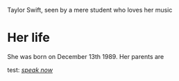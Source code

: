 Taylor Swift, seen by a mere student who loves her music

# Her life

She was born on December 13th 1989. Her parents are 


test: [*speak now*](her_albums/speak_now)
